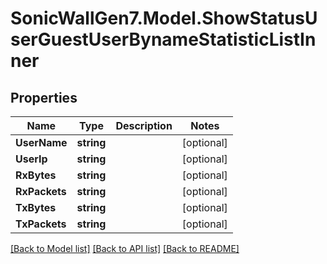 # SonicWallGen7.Model.ShowStatusUserGuestUserBynameStatisticListInner

## Properties

Name | Type | Description | Notes
------------ | ------------- | ------------- | -------------
**UserName** | **string** |  | [optional] 
**UserIp** | **string** |  | [optional] 
**RxBytes** | **string** |  | [optional] 
**RxPackets** | **string** |  | [optional] 
**TxBytes** | **string** |  | [optional] 
**TxPackets** | **string** |  | [optional] 

[[Back to Model list]](../README.md#documentation-for-models) [[Back to API list]](../README.md#documentation-for-api-endpoints) [[Back to README]](../README.md)

